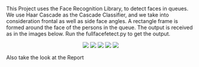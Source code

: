 This Project uses the Face Recognition Library, to detect faces in queues. We use Haar Cascade as the Cascade Classifier, and we take into consideration frontal as well as side face angles.
A rectangle  frame is formed around the face of the persons in the queue.
The output is received as in the images below.
Run the fullfacefetect.py to get the output.

<p align="center">
  <img src="C:\Users\ASUS\Downloads\AI Project\output_images\1.JPG" >
  <img src="C:\Users\ASUS\Downloads\AI Project\output_images\2.JPG" >
  <img src="C:\Users\ASUS\Downloads\AI Project\output_images\3.JPG" >
  <img src="C:\Users\ASUS\Downloads\AI Project\output_images\4.JPG" >
  <img src="C:\Users\ASUS\Downloads\AI Project\output_images\5.JPG" >
</p>

Also take the look at the Report